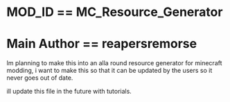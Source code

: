 # MOD_ID == MC_Resource_Generator
# Main Author == reapersremorse
 Im planning to make this into an alla round resource generator for minecraft modding, i want to make this so that it can be updated by the users so it never goes out of date.

ill update this file in the future with tutorials.